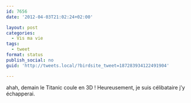 ```yaml
---
id: 7656
date: '2012-04-03T21:02:24+02:00'

layout: post
categories:
  - Vis ma vie
tags:
  - tweet
format: status
publish_social: no
guid: 'http://tweets.local/?birdsite_tweet=187283934122491904'

---
```


ahah, demain le Titanic coule en 3D ! Heureusement, je suis célibataire j’y échapperai.